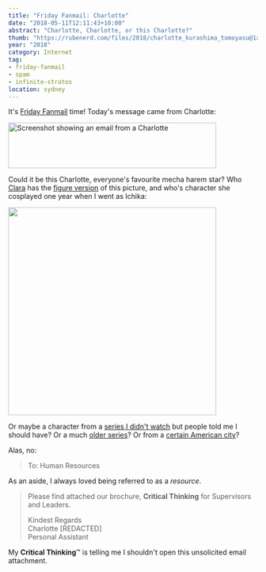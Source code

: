 ```yaml
---
title: "Friday Fanmail: Charlotte"
date: "2018-05-11T12:11:43+10:00"
abstract: "Charlotte, Charlotte, or this Charlotte?"
thumb: "https://rubenerd.com/files/2018/charlotte_kurashima_tomoyasu@1x.jpg"
year: "2018"
category: Internet
tag:
- friday-fanmail
- spam
- infinite-stratos
location: sydney
---
```

It's [Friday Fanmail] time! Today's message came from Charlotte:

<p><img src="https://rubenerd.com/files/2018/charlotte-email.png" alt="Screenshot showing an email from a Charlotte" style="width:420px; height:92px;" /></p>

Could it be this Charlotte, everyone's favourite mecha harem star? Who [Clara] has the [figure version] of this picture, and who's character she cosplayed one year when I went as Ichika:

<p><img src="https://rubenerd.com/files/2018/charlotte_kurashima_tomoyasu@1x.jpg" srcset="https://rubenerd.com/files/2018/charlotte_kurashima_tomoyasu@1x.jpg 1x, https://rubenerd.com/files/2018/charlotte_kurashima_tomoyasu@2x.jpg 2x" alt="" style="width:420px" /></p>

Or maybe a character from a [series I didn't watch] but people told me I should have? Or a much [older series]? Or from a [certain American city]?

Alas, no:

> To: Human Resources

As an aside, I always loved being referred to as a *resource*.

> Please find attached our brochure, **Critical Thinking** for Supervisors and Leaders.
> 
> Kindest Regards  
> Charlotte [REDACTED]  
> Personal Assistant

My **Critical Thinking**&trade; is telling me I shouldn't open this unsolicited email attachment.

[Clara]: https://www.instagram.com/kirisviel/
[figure version]: https://myfigurecollection.net/item/110164 "MyFigureCollection: IS: Infinite Stratos - Charlotte Dunois - 4-Leaves - 1/7 - Bunny Style (Kotobukiya, Media Factory)"
[series I didn't watch]: https://myanimelist.net/anime/28999/Charlotte?q=charlotte "MyAnimeList: Charlotte"
[certain American city]: https://en.wikipedia.org/wiki/Charlotte%2C_North_Carolina "Wikipedia: Charlotte, North Carolina"
[older series]: https://myanimelist.net/anime/3196/Wakakusa_no_Charlotte "MyAnimeList: Wakakusa no Charlotte"
[Friday fanmail]: https://rubenerd.com/tag/spam/ "Posts tagged with spam"


